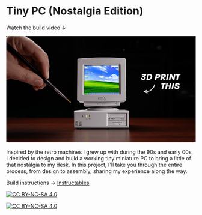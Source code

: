 # Tiny PC (Nostalgia Edition)

Watch the build video ↓

[<img src="/Images/Tiny Retro PC_Thumbnail.jpg">](https://youtu.be/V-pACEENHBw)

Inspired by the retro machines I grew up with during the 90s and early 00s, I decided to design and build a working tiny miniature PC to bring a little of that nostalgia to my desk. In this project, I'll take you through the entire process, from design to assembly, sharing my experience along the way.

Build instructions → [Instructables](https://bit.ly/3WVpQsw) 

[![CC BY-NC-SA 4.0][cc-by-nc-sa-shield]][cc-by-nc-sa]

[![CC BY-NC-SA 4.0][cc-by-nc-sa-image]][cc-by-nc-sa]

[cc-by-nc-sa]: http://creativecommons.org/licenses/by-nc-sa/4.0/
[cc-by-nc-sa-image]: https://licensebuttons.net/l/by-nc-sa/4.0/88x31.png
[cc-by-nc-sa-shield]: https://img.shields.io/badge/License-CC%20BY--NC--SA%204.0-lightgrey.svg
